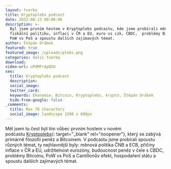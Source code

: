 ```yaml
---
layout: tvorba
title: Kryptoplebs podcast
date: 2022-08-13 00:00:00
description: >-
  Byl jsem prvním hostem v Kryptoplebs podcastu, kde jsme probírali měnovou a
  fiskální politiku, inflaci v ČR a EU, euro vs czk, CBDC,  problémy Bitcoinu,
  PoW vs PoS a spoustu dalších zajímavých témat.
author: Štěpán Drábek
featured: true
featured_image: /uploads/plebs.png
categories: dalsi tvorba
download:
video-url: uPdMFrApQGU
seo:
  title: Kryptoplebs podcast
  description:
  social_image:
  twitter_card:
  keywords: Ekonomie, Bitcoin, Kryptoplebs, krypto, Štěpán Drábek
  hide-from-google: false
_comments:
  title: Max 70 characters
  social_image: landscape 1200 x 600px
---
```

Měl jsem tu čest b&yacute;t t&iacute;m vůbec prvn&iacute;m hostem v novém podcastu&nbsp;[Kryptoplebs](https://www.youtube.com/channel/UCzg8Lo2-zxu2yTWU4-I3ORA){: target="_blank" rel="noopener"}, kter&yacute; se zab&yacute;v&aacute; prim&aacute;rně filozofi&iacute; peněz a Bitcoinem. V podcastu jsme prob&iacute;rali spoustu různ&yacute;ch témat, ty nejhlavnějš&iacute; byly: měnov&aacute; politika ČNB a ECB, př&iacute;činy inflace v ČR a EU, udržitelnost euroz&oacute;ny, budoucnost peněz v čele s CBDC, problémy Bitcoinu, PoW vs PoS a Cantillonův efekt, hospodařen&iacute; st&aacute;tu a spoustu dalš&iacute;ch zaj&iacute;mav&yacute;ch témat.